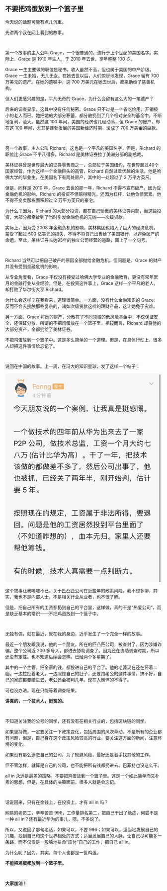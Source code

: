 ## 不要把鸡蛋放到一个篮子里

今天说的话题可能有点儿沉重。

先讲两个我在网上看到的故事。

<br/>

第一个故事的主人公叫 Grace，一个很普通的，流行于上个世纪的美国名字。实际上，Grace 是 1910 年生人，于 2010 年去世，享年整整 100 岁。

Grace 一生主要做的职位是秘书。收入虽然不高，但也属于美国的中产阶级。Grace 一生未婚，无儿无女。在她去世以后，人们惊讶地发现，Grace 留有 700 万美元的遗产。在她的遗嘱中，这 700 万美元在她去世后，都捐助给了慈善机构。

但人们更感兴趣的是，平凡无奇的 Grace，为什么会留有这么大的一笔遗产？

后来的调查显示，这其中没有任何秘密。Grace 只不过是一个省吃俭用，开销极小的老人而已。她把她的大部分积蓄，都分散扔到了几个相对安全的基金中，不断地复利，滚大。虽然这 100 年间，美国的经济也几经动荡，但 Grace 的账户，却在这 100 年间，尤其是蓬勃发展的美国新经济时期，滚成了 700 万美金的巨款。

<br/>

另一个故事，主人公叫 Richard。这也是一个平凡的美国名字，但是，Richard 的职位比 Grace 不平凡得多。Richard 是美林证券拉丁美洲分部的副总裁。

美林证券曾是世界最大的证券零售商之一，总部位于美国纽约，在世界超过40个国家经营。作为这样一个金融巨头的高管，Richard 自然过着优越的生活。他是哈佛大学的毕业生，在美国名下有两处房产，其中的一处超过了 2 万平方英尺。

但是，同样是 2010 年，Grace 去世的那一年，Richard 不得不宣布破产。因为受金融危机的影响，Richard 的投资不但赔得精光，还因为杠杆，让他负债累累。他不得不变卖那栋面积超过 2 万平方英尺的豪宅。

为什么？因为，Richard 的大部分投资，都在自己骄傲的美林证券内部，而这些投资，大部分都牵扯到了当时引发金融危机的元凶——次级贷款。

实际上，因为受 2008 年金融危机的影响，美林集团也陷入了巨大的经济危机，蒙受了超过 500 亿美元的损失，不得不将自己出售给了美国银行，以避免破产的命运。至此，美林证券长达95年的独立公司经营的道路，画上了一个句号。

<br/>

Richard 当然可以把自己破产的原因全部抛给金融危机。但问题是，Grace 的财产并没有受到金融危机的影响。

从专业角度看，Grace 不仅没有接受过哈佛大学专业的金融教育，更没有常年累月的金融行业从业经验。但是，在投资这件事上，Grace 这样一个平凡的老人，却打败了华尔街大亨 Richard。

为什么会这样？在我看来，道理很简单。一方面，没有什么金融知识的 Grace，反而不会去接触那些复杂的，诸如次级贷款这样的理财产品，这让她免于灾难。

另一方面，Grace 将她的财产，分散在了不同领域的低风险基金中，不仅保证安全，还保证分散。所谓的不把鸡蛋放在一个篮子里。相较而言，Richard 却将他的大部分资产，全都扔给了美林证券。

不把鸡蛋放到一个篮子中。这是多么简单的一个道理。但是，在具体行动上，很多人却把这件事情给忘记了。

<br/>

说回在中国的故事。上一周，在冯大的知识星球，发了这样一个帖子：

![feng](feng.JPG)

这个故事让我唏嘘不已。关于匹凸匹公司在近些年的政策风险，我不想多聊，其实，我也不是内部人士，不是相关行业从业者，也不很了解。

但是，把自己所有的工资都扔到自己的平台里，这样做，真的不是“热爱公司”，而是缺乏基本的常识——不把鸡蛋放到一个篮子中。

<br/>

无独有偶，就在最近，就在我的身边，近乎发生了一个完全一样的故事。

最近一个朋友跟我说，他的一个朋友，所在的匹凸匹公司，被查封了，因为涉嫌诈骗。整个公司近 200 多号人，都进去协助调查了。因为还在协助调查时期，所以还没有定性。也不知道后续会怎样。已经两个多星期了。

其中的一个主管。把全家的钱，都投进自己的平台了。他的老婆现在还在怀着二胎。一边拉扯着老大，一边照顾自己的肚子，还要跑老公的这件事情。搞不好，自己的家底都要赔进去，老公还会被判几年。现在人憔悴的不得了。

可也没办法。现在只能等着调查结果。

**讲真的，一个技术人，挺冤的。**

<br/>

不知道关注我的公号的同学，还有没有在相关行业的，包括区块链的同学。

如果坚持做，一定要关注一下政策变化，包括周围的风吹草动。不是所有的企业都有问题，但是，自己身在这个政策风险较高的行业，要关注这方面的新闻，注意环境的变化。

如果没有那么迷恋自己的公司，为了规避风险，最好还是着手找其他的工作。

但不管怎样，就算是自己的公司，也不能把所有钱都扔进去。巴菲特也没这么干。

all in 永远是最差的策略。不要把鸡蛋放到一个篮子里。这是一个如此简单而又朴素的思想，但是，在具体的决策面前，很多人就是会忘记。

<br/>

话说回来，只有在金钱上，在投资上，才有 all in 吗？

网易的老员工，辛辛苦苦 996，工作量排名第二，把自己干出了绝症，何尝不是一种 all in？还有最近华为的事儿，嗯，不多说了。

所以，又说回了那句老话，如果可以，不要 996；如果可以，适当地发展自己的兴趣，找到自己和这个世界相处的方式；适当发展自己的人脉，让自己尽可能多一条路，而不仅仅是一股脑地拼命“应付”自己的工作，把自己 all in。

为什么呢？因为，其实，每个人也都是一筐鸡蛋。

**不能把鸡蛋都放到一个篮子里。**

<br/>

**大家加油！**